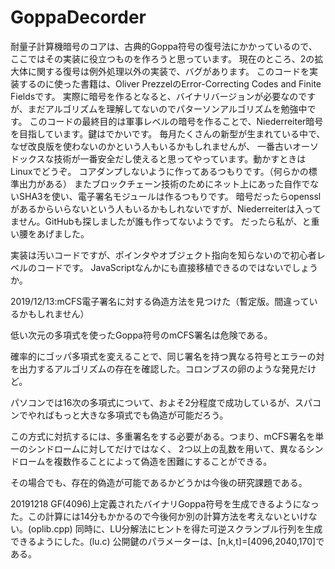 # GoppaDecorder
耐量子計算機暗号のコアは、古典的Goppa符号の復号法にかかっているので、ここではその実装に役立つものを作ろうと思っています。
現在のところ、2の拡大体に関する復号は例外処理以外の実装で、バグがあります。
このコードを実装するのに使った書籍は、Oliver PrezzelのError-Correcting Codes and Finite Fieldsです。
実際に暗号を作るとなると、バイナリバージョンが必要なのですが、まだアルゴリズムを理解してないのでパターソンアルゴリズムを勉強中です。
このコードの最終目的は軍事レベルの暗号を作ることで、Niederreiter暗号を目指しています。鍵はでかいです。
毎月たくさんの新型が生まれている中で、なぜ改良版を使わないのかという人もいるかもしれませんが、
一番古いオーソドックスな技術が一番安全だし使えると思ってやっています。動かすときはLinuxでどうぞ。
コアダンプしないように作ってあるつもりです。（何らかの標準出力がある）
またブロックチェーン技術のためにネット上にあった自作でないSHA3を使い、電子署名モジュールは作るつもりです。
暗号だったらopensslがあるからいらないという人もいるかもしれないですが、Niederreiterは入ってません。GitHubも探しましたが誰も作ってないようです。
だったら私が、と重い腰をあげました。

実装は汚いコードですが、ポインタやオブジェクト指向を知らないので初心者レベルのコードです。
JavaScriptなんかにも直接移植できるのではないでしょうか。


2019/12/13:mCFS電子署名に対する偽造方法を見つけた（暫定版。間違っているかもしれません）

低い次元の多項式を使ったGoppa符号のmCFS署名は危険である。

確率的にゴッパ多項式を変えることで、同じ署名を持つ異なる符号とエラーの対を出力するアルゴリズムの存在を確認した。コロンブスの卵のような発見だけど。

パソコンでは16次の多項式について、およそ2分程度で成功しているが、スパコンでやればもっと大きな多項式でも偽造が可能だろう。

この方式に対抗するには、多重署名をする必要がある。つまり、mCFS署名を単一のシンドロームに対してだけではなく、
2つ以上の乱数を用いて、異なるシンドロームを複数作ることによって偽造を困難にすることができる。

その場合でも、存在的偽造が可能であるかどうかは今後の研究課題である。

20191218
GF(4096)上定義されたバイナリGoppa符号を生成できるようになった。この計算には14分もかかるので今後何か別の計算方法を考えないといけない。(oplib.cpp)
同時に、LU分解法にヒントを得た可逆スクランブル行列を生成できるようにした。(lu.c)
公開鍵のパラメーターは、[n,k,t]=[4096,2040,170]である。
